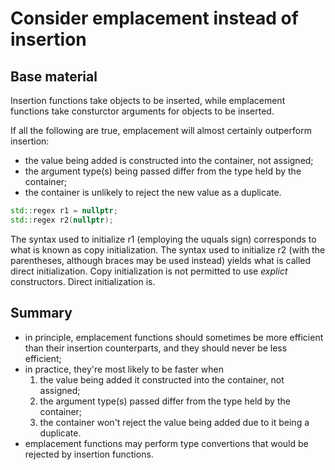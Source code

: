 Consider emplacement instead of insertion
=========================================

Base material
-------------

Insertion functions take objects to be inserted, 
while emplacement functions take consturctor arguments for objects
to be inserted.

If all the following are true, emplacement will almost certainly 
outperform insertion:
- the value being added is constructed into the container, 
  not assigned;
- the argument type(s) being passed differ from the type 
  held by the container;
- the container is unlikely to reject the new value as a duplicate.


```cpp
std::regex r1 = nullptr;
std::regex r2(nullptr);
```

The syntax used to initialize r1 (employing the uquals sign)
corresponds to what is known as copy initialization.
The syntax used to initialize r2 (with the parentheses,
although braces may be used instead) 
yields what is called direct initialization.
Copy initialization is not permitted to use *explict* constructors.
Direct initialization is.


Summary
-------

- in principle, emplacement functions should sometimes
  be more efficient than their insertion counterparts,
  and they should never be less efficient;
- in practice, they're most likely to be faster when
  1. the value being added it constructed into the container,
      not assigned;
  2. the argument type(s) passed differ from the type
      held by the container;
  3. the container won't reject the value being added 
     due to it being a duplicate.
- emplacement functions may perform type convertions 
  that would be rejected by insertion functions.
